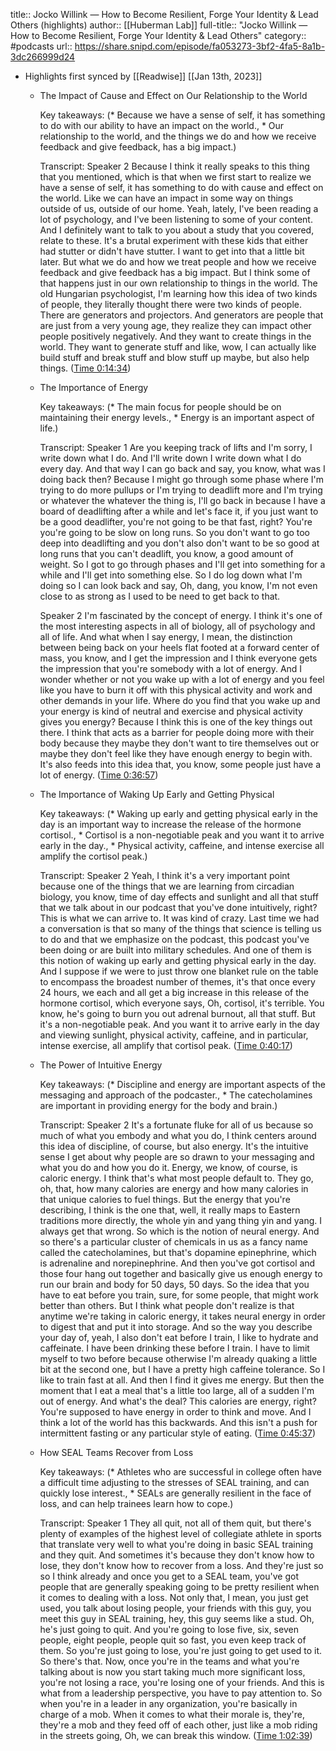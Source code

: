 title:: Jocko Willink —  How to Become Resilient, Forge Your Identity & Lead Others (highlights)
author:: [[Huberman Lab]]
full-title:: "Jocko Willink —  How to Become Resilient, Forge Your Identity & Lead Others"
category:: #podcasts
url:: https://share.snipd.com/episode/fa053273-3bf2-4fa5-8a1b-3dc266999d24

- Highlights first synced by [[Readwise]] [[Jan 13th, 2023]]
	- The Impact of Cause and Effect on Our Relationship to the World
	  
	  Key takeaways:
	  (* Because we have a sense of self, it has something to do with our ability to have an impact on the world., * Our relationship to the world, and the things we do and how we receive feedback and give feedback, has a big impact.)
	  
	  Transcript:
	  Speaker 2
	  Because I think it really speaks to this thing that you mentioned, which is that when we first start to realize we have a sense of self, it has something to do with cause and effect on the world. Like we can have an impact in some way on things outside of us, outside of our home. Yeah, lately, I've been reading a lot of psychology, and I've been listening to some of your content. And I definitely want to talk to you about a study that you covered, relate to these. It's a brutal experiment with these kids that either had stutter or didn't have stutter. I want to get into that a little bit later. But what we do and how we treat people and how we receive feedback and give feedback has a big impact. But I think some of that happens just in our own relationship to things in the world. The old Hungarian psychologist, I'm learning how this idea of two kinds of people, they literally thought there were two kinds of people. There are generators and projectors. And generators are people that are just from a very young age, they realize they can impact other people positively negatively. And they want to create things in the world. They want to generate stuff and like, wow, I can actually like build stuff and break stuff and blow stuff up maybe, but also help things. ([Time 0:14:34](https://share.snipd.com/snip/df66d11b-29f7-444b-a9f6-cf6aa7e326c7))
	- The Importance of Energy
	  
	  Key takeaways:
	  (* The main focus for people should be on maintaining their energy levels., * Energy is an important aspect of life.)
	  
	  Transcript:
	  Speaker 1
	  Are you keeping track of lifts and I'm sorry, I write down what I do. And I'll write down I write down what I do every day. And that way I can go back and say, you know, what was I doing back then? Because I might go through some phase where I'm trying to do more pullups or I'm trying to deadlift more and I'm trying or whatever the whatever the thing is, I'll go back in because I have a board of deadlifting after a while and let's face it, if you just want to be a good deadlifter, you're not going to be that fast, right? You're you're going to be slow on long runs. So you don't want to go too deep into deadlifting and you don't also don't want to be so good at long runs that you can't deadlift, you know, a good amount of weight. So I got to go through phases and I'll get into something for a while and I'll get into something else. So I do log down what I'm doing so I can look back and say, Oh, dang, you know, I'm not even close to as strong as I used to be need to get back to that.
	  
	  Speaker 2
	  I'm fascinated by the concept of energy. I think it's one of the most interesting aspects in all of biology, all of psychology and all of life. And what when I say energy, I mean, the distinction between being back on your heels flat footed at a forward center of mass, you know, and I get the impression and I think everyone gets the impression that you're somebody with a lot of energy. And I wonder whether or not you wake up with a lot of energy and you feel like you have to burn it off with this physical activity and work and other demands in your life. Where do you find that you wake up and your energy is kind of neutral and exercise and physical activity gives you energy? Because I think this is one of the key things out there. I think that acts as a barrier for people doing more with their body because they maybe they don't want to tire themselves out or maybe they don't feel like they have enough energy to begin with. It's also feeds into this idea that, you know, some people just have a lot of energy. ([Time 0:36:57](https://share.snipd.com/snip/1b28546b-e3a0-4092-bd76-e56c4764bc07))
	- The Importance of Waking Up Early and Getting Physical
	  
	  Key takeaways:
	  (* Waking up early and getting physical early in the day is an important way to increase the release of the hormone cortisol., * Cortisol is a non-negotiable peak and you want it to arrive early in the day., * Physical activity, caffeine, and intense exercise all amplify the cortisol peak.)
	  
	  Transcript:
	  Speaker 2
	  Yeah, I think it's a very important point because one of the things that we are learning from circadian biology, you know, time of day effects and sunlight and all that stuff that we talk about in our podcast that you've done intuitively, right? This is what we can arrive to. It was kind of crazy. Last time we had a conversation is that so many of the things that science is telling us to do and that we emphasize on the podcast, this podcast you've been doing or are built into military schedules. And one of them is this notion of waking up early and getting physical early in the day. And I suppose if we were to just throw one blanket rule on the table to encompass the broadest number of themes, it's that once every 24 hours, we each and all get a big increase in this release of the hormone cortisol, which everyone says, Oh, cortisol, it's terrible. You know, he's going to burn you out adrenal burnout, all that stuff. But it's a non-negotiable peak. And you want it to arrive early in the day and viewing sunlight, physical activity, caffeine, and in particular, intense exercise, all amplify that cortisol peak. ([Time 0:40:17](https://share.snipd.com/snip/5a850159-03ec-4fd0-a034-6f9c535e1dd3))
	- The Power of Intuitive Energy
	  
	  Key takeaways:
	  (* Discipline and energy are important aspects of the messaging and approach of the podcaster., * The catecholamines are important in providing energy for the body and brain.)
	  
	  Transcript:
	  Speaker 2
	  It's a fortunate fluke for all of us because so much of what you embody and what you do, I think centers around this idea of discipline, of course, but also energy. It's the intuitive sense I get about why people are so drawn to your messaging and what you do and how you do it. Energy, we know, of course, is caloric energy. I think that's what most people default to. They go, oh, that, how many calories are energy and how many calories in that unique calories to fuel things. But the energy that you're describing, I think is the one that, well, it really maps to Eastern traditions more directly, the whole yin and yang thing yin and yang. I always get that wrong. So which is the notion of neural energy. And so there's a particular cluster of chemicals in us as a fancy name called the catecholamines, but that's dopamine epinephrine, which is adrenaline and norepinephrine. And then you've got cortisol and those four hang out together and basically give us enough energy to run our brain and body for 50 days, 50 days. So the idea that you have to eat before you train, sure, for some people, that might work better than others. But I think what people don't realize is that anytime we're taking in caloric energy, it takes neural energy in order to digest that and put it into storage. And so the way you describe your day of, yeah, I also don't eat before I train, I like to hydrate and caffeinate. I have been drinking these before I train. I have to limit myself to two before because otherwise I'm already quaking a little bit at the second one, but I have a pretty high caffeine tolerance. So I like to train fast at all. And then I find it gives me energy. But then the moment that I eat a meal that's a little too large, all of a sudden I'm out of energy. And what's the deal? This calories are energy, right? You're supposed to have energy in order to think and move. And I think a lot of the world has this backwards. And this isn't a push for intermittent fasting or any particular style of eating. ([Time 0:45:37](https://share.snipd.com/snip/3cd2df44-ca81-4962-9071-ea8e0c546916))
	- How SEAL Teams Recover from Loss
	  
	  Key takeaways:
	  (* Athletes who are successful in college often have a difficult time adjusting to the stresses of SEAL training, and can quickly lose interest., * SEALs are generally resilient in the face of loss, and can help trainees learn how to cope.)
	  
	  Transcript:
	  Speaker 1
	  They all quit, not all of them quit, but there's plenty of examples of the highest level of collegiate athlete in sports that translate very well to what you're doing in basic SEAL training and they quit. And sometimes it's because they don't know how to lose, they don't know how to recover from a loss. And they're just so so I think already and once you get to a SEAL team, you've got people that are generally speaking going to be pretty resilient when it comes to dealing with a loss. Not only that, I mean, you just get used, you talk about losing people, your friends with this guy, you meet this guy in SEAL training, hey, this guy seems like a stud. Oh, he's just going to quit. And you're going to lose five, six, seven people, eight people, people quit so fast, you even keep track of them. So you're just going to lose, you're just going to get used to it. So there's that. Now, once you're in the teams and what you're talking about is now you start taking much more significant loss, you're not losing a race, you're losing one of your friends. And this is what from a leadership perspective, you have to pay attention to. So when you're in a leader in any organization, you're basically in charge of a mob. When it comes to what their morale is, they're, they're a mob and they feed off of each other, just like a mob riding in the streets going, Oh, we can break this window. ([Time 1:02:39](https://share.snipd.com/snip/f1f4dada-a888-4bac-8fc4-960c72cbc17e))